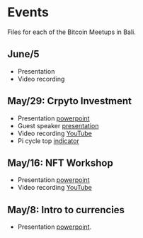 # Events

Files for each of the Bitcoin Meetups in Bali.

## June/5 
*  Presentation
*  Video recording


## May/29: Crpyto Investment 
*  Presentation [powerpoint](https://github.com/marvin-hansen/Bali-Bitcoin-Meetup/raw/main/3_Sat_May_29/Invest%20in%20Bitcoin.pptx)
*  Guest speaker [presentation](https://github.com/marvin-hansen/Bali-Bitcoin-Meetup/raw/main/3_Sat_May_29/Ebel%20Strategie.pptx) 
*  Video recording [YouTube](https://youtu.be/foIz8sf7Q48) 
*  Pi cycle top [indicator](https://www.lookintobitcoin.com/charts/pi-cycle-top-indicator/)


## May/16: NFT Workshop 
*  Presentation [powerpoint](https://github.com/marvin-hansen/Bali-Bitcoin-Meetup/raw/main/2_Sat_May_16/NFT_Workshop.pptx)
*  Video recording [YouTube](https://youtu.be/iu5af8jCPro)


## May/8: Intro to currencies 
* Presentation [powerpoint](https://github.com/marvin-hansen/Bali-Bitcoin-Meetup/raw/main/1_Sat_May_08/Into_Bitcoin_Defi_v1.pptx).
